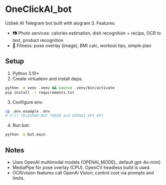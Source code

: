 # OneClickAI_bot

Uzbek AI Telegram bot built with aiogram 3. Features:
- 📷 Photo services: calories estimation, dish recognition + recipe, OCR to text, product recognition
- 💪 Fitness: pose overlay (image), BMI calc, workout tips, simple plan

## Setup
1) Python 3.10+
2) Create virtualenv and install deps:
```bash
python -m venv .venv && source .venv/bin/activate
pip install -r requirements.txt
```
3) Configure env:
```bash
cp .env.example .env
# Fill TELEGRAM_BOT_TOKEN and OPENAI_API_KEY
```
4) Run bot:
```bash
python -m bot.main
```

## Notes
- Uses OpenAI multimodal models (OPENAI_MODEL, default gpt-4o-mini)
- MediaPipe for pose overlay (CPU). OpenCV headless build is used.
- OCR/vision features call OpenAI Vision; control cost via prompts and limits.
